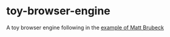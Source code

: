 toy-browser-engine
==================

A toy browser engine following in the [example of Matt Brubeck](http://limpet.net/mbrubeck/2014/08/08/toy-layout-engine-1.html)
